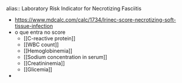 alias:: Laboratory Risk Indicator for Necrotizing Fasciitis

- https://www.mdcalc.com/calc/1734/lrinec-score-necrotizing-soft-tissue-infection
- o que entra no score
	- [[C-reactive protein]]
	- [[WBC count]]
	- [[Hemoglobinemia]]
	- [[Sodium concentration in serum]]
	- [[Creatininemia]]
	- [[Glicemia]]
-